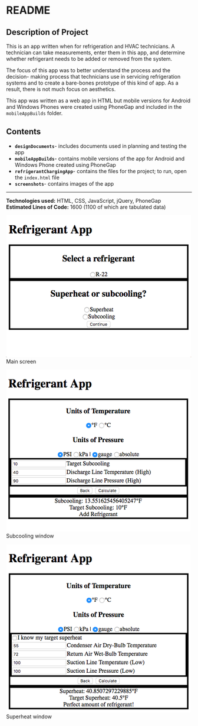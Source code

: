 # README
## Description of Project
This is an app written when for refrigeration and HVAC technicians. A 
technician can take measurements, enter them in this app, and determine whether
refrigerant needs to be added or removed from the system.

The focus of this app was to better understand the process and the decision-
making process that technicians use in servicing refrigeration systems and to
create a bare-bones prototype of this kind of app. As a result, there is not 
much focus on aesthetics.

This app was written as a web app in HTML but mobile versions for Android and
Windows Phones were created using PhoneGap and included in the
`mobileAppBuilds` folder.

## Contents
* **`designDocuments`**- includes documents used in planning and testing the
app
* **`mobileAppBuilds`**- contains mobile versions of the app for Android and
Windows Phone created using PhoneGap
* **`refrigerantChargingApp`**- contains the files for the project; to run,
open the `index.html` file
* **`screenshots`**- contains images of the app
---
**Technologies used:** HTML, CSS, JavaScript, jQuery, PhoneGap  
**Estimated Lines of Code:** 1600 (1100 of which are tabulated data)

![](/screenshots/main_screen.png)  
Main screen

![](/screenshots/Subcooling.png)  
Subcooling window

![](/screenshots/Superheat2.png)  
Superheat window